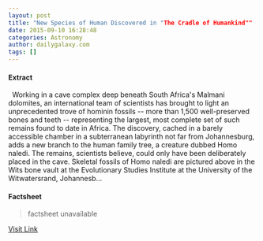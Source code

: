 ```yaml
---
layout: post
title: "New Species of Human Discovered in "The Cradle of Humankind""
date: 2015-09-10 16:28:48
categories: Astronomy
author: dailygalaxy.com
tags: []
---
```



#### Extract
>    Working in a cave complex deep beneath South Africa's Malmani dolomites, an international team of scientists has brought to light an unprecedented trove of hominin fossils -- more than 1,500 well-preserved bones and teeth -- representing the largest, most complete set of such remains found to date in Africa. The discovery, cached in a barely accessible chamber in a subterranean labyrinth not far from Johannesburg, adds a new branch to the human family tree, a creature dubbed Homo naledi. The remains, scientists believe, could only have been deliberately placed in the cave. Skeletal fossils of Homo naledi are pictured above in the Wits bone vault at the Evolutionary Studies Institute at the University of the Witwatersrand, Johannesb...

#### Factsheet
>factsheet unavailable

[Visit Link](http://www.dailygalaxy.com/my_weblog/2015/09/new-species-of-human-discovered-in-the-cradle-of-humankind-bodies-were-deliberately-placed-in-a-cave.html)


